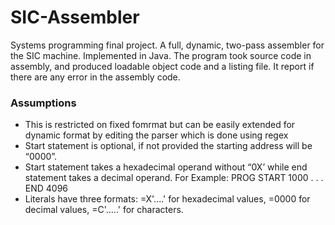 # SIC-Assembler
Systems programming final project. A full, dynamic, two-pass assembler for the SIC machine. Implemented in Java. The program took source code in assembly, and produced loadable object code and a listing file. It report if there are any error in the assembly code.

### Assumptions
+ This is restricted on fixed fomrmat but can be easily extended for dynamic format by editing the parser which is done using regex 
+ Start statement is optional, if not provided the starting address will be “0000”. 
+ Start statement takes a hexadecimal operand without “0X’ while end statement takes a decimal operand. For Example: 
PROG	START	1000
	.
	.
	. 
	END	4096
 + Literals have three formats: =X'....' for hexadecimal values, =0000 for decimal values, =C'.....' for characters.
